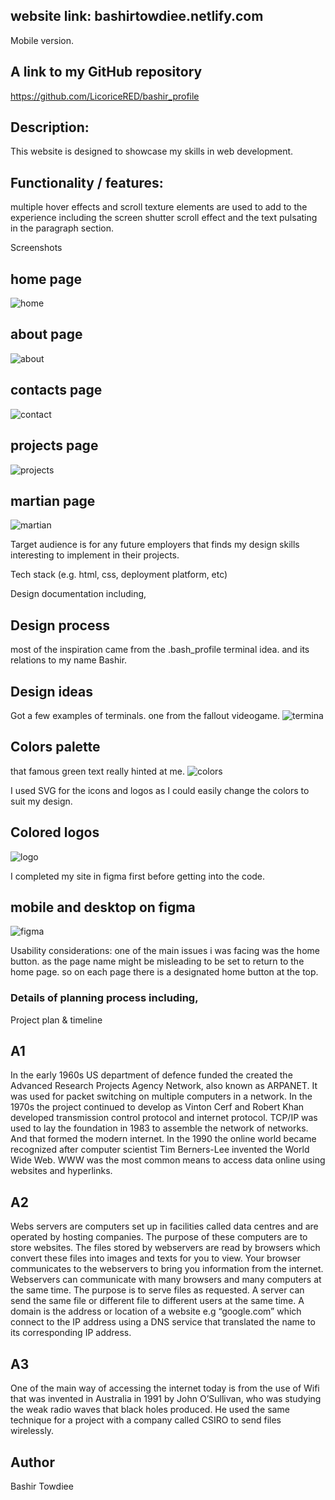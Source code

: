 
## website link: bashirtowdiee.netlify.com
Mobile version.

## A link to my GitHub repository
https://github.com/LicoriceRED/bashir_profile


## Description:

This website is designed to showcase my skills in web development. 


## Functionality / features:

multiple hover effects and scroll texture elements are used to add to the experience including the screen shutter scroll effect and the text pulsating in the paragraph section.  

Screenshots

## home page 
![home](docs/images/homescreenshot.png)

## about page
![about](docs/images/aboutscreenshot.png)

## contacts page
![contact](docs/images/contactscreenshot.png)

## projects page
![projects](docs/images/projectscreenshot.png)

## martian page
![martian](docs/images/martianscreenshot.png)

Target audience is for any future employers that finds my design skills interesting to implement in their projects.

Tech stack (e.g. html, css, deployment platform, etc)

Design documentation including,

## Design process

most of the inspiration came from the .bash_profile terminal idea. and its relations to my name Bashir.

## Design ideas
Got a few examples of terminals. one from the fallout videogame.
![termina](docs/images/figma1.png)

## Colors palette
that famous green text really hinted at me.
![colors](docs/images/figma3.png)

I used SVG for the icons and logos as I could easily change the colors to suit my design.

## Colored logos 
![logo](docs/images/figma2.png)

I completed my site in figma first before getting into the code. 

## mobile and desktop on figma
![figma](docs/images/figma4.png)

Usability considerations:
one of the main issues i was facing was the home button. as the page name might be misleading to be set to return to the home page. so on each page there is a designated home button at the top. 

### Details of planning process including,
Project plan & timeline

## A1

In the early 1960s US department of defence funded the created the Advanced Research Projects Agency Network, also known as ARPANET. It was used for packet switching on multiple computers in a network. In the 1970s the project continued to develop as Vinton Cerf and Robert Khan developed transmission control protocol and internet protocol. TCP/IP was used to lay the foundation in 1983 to assemble the network of networks. And that formed the modern internet. In the 1990 the online world became recognized after computer scientist Tim Berners-Lee invented the World Wide Web. WWW was the most common means to access data online using websites and hyperlinks.

## A2

Webs servers are computers set up in facilities called data centres and are operated by hosting companies. The purpose of these computers are to store websites. The files stored by webservers are read by browsers which convert these files into images and texts for you to view. Your browser communicates to the webservers to bring you information from the internet. Webservers can communicate with many browsers and many computers at the same time. The purpose is to serve files as requested. A server can send the same file or different file to different users at the same time. A domain is the address or location of a website e.g “google.com” which connect to the IP address using a DNS service that translated the name to its corresponding IP address.

## A3

One of the main way of accessing the internet today is from the use of Wifi that was invented in Australia in 1991 by John O’Sullivan, who was studying the weak radio waves that black holes produced. He used the same technique for a project with a company called CSIRO to send files wirelessly.

## Author 

Bashir Towdiee